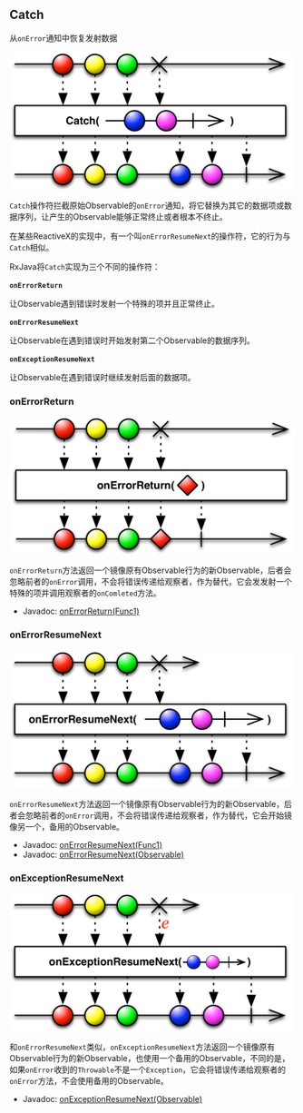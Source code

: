 ## Catch

从`onError`通知中恢复发射数据

![catch](../images/operators/catch.png)

`Catch`操作符拦截原始Observable的`onError`通知，将它替换为其它的数据项或数据序列，让产生的Observable能够正常终止或者根本不终止。

在某些ReactiveX的实现中，有一个叫`onErrorResumeNext`的操作符，它的行为与`Catch`相似。

RxJava将`Catch`实现为三个不同的操作符：

**`onErrorReturn`**

让Observable遇到错误时发射一个特殊的项并且正常终止。

**`onErrorResumeNext`**

让Observable在遇到错误时开始发射第二个Observable的数据序列。

**`onExceptionResumeNext`**

让Observable在遇到错误时继续发射后面的数据项。

### onErrorReturn

![onErrorReturn](../images/operators/onErrorReturn.png)

`onErrorReturn`方法返回一个镜像原有Observable行为的新Observable，后者会忽略前者的`onError`调用，不会将错误传递给观察者，作为替代，它会发发射一个特殊的项并调用观察者的`onComleted`方法。

* Javadoc: [onErrorReturn(Func1)](http://reactivex.io/RxJava/javadoc/rx/Observable.html#onErrorReturn(rx.functions.Func1))

### onErrorResumeNext

![onErrorResumeNext](../images/operators/onErrorResumeNext.png)

`onErrorResumeNext`方法返回一个镜像原有Observable行为的新Observable，后者会忽略前者的`onError`调用，不会将错误传递给观察者，作为替代，它会开始镜像另一个，备用的Observable。

* Javadoc: [onErrorResumeNext(Func1)](http://reactivex.io/RxJava/javadoc/rx/Observable.html#onErrorResumeNext(rx.functions.Func1))
* Javadoc: [onErrorResumeNext(Observable)](http://reactivex.io/RxJava/javadoc/rx/Observable.html#onErrorResumeNext(rx.Observable))

### onExceptionResumeNext

![onExceptionResumeNext](../images/operators/onExceptionResumeNextViaObservable.png)

和`onErrorResumeNext`类似，`onExceptionResumeNext`方法返回一个镜像原有Observable行为的新Observable，也使用一个备用的Observable，不同的是，如果`onError`收到的`Throwable`不是一个`Exception`，它会将错误传递给观察者的`onError`方法，不会使用备用的Observable。

* Javadoc: [onExceptionResumeNext(Observable)](http://reactivex.io/RxJava/javadoc/rx/Observable.html#onExceptionResumeNext(rx.Observable))




